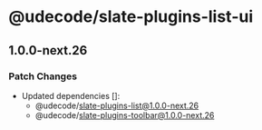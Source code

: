 # @udecode/slate-plugins-list-ui

## 1.0.0-next.26
### Patch Changes

- Updated dependencies []:
  - @udecode/slate-plugins-list@1.0.0-next.26
  - @udecode/slate-plugins-toolbar@1.0.0-next.26
